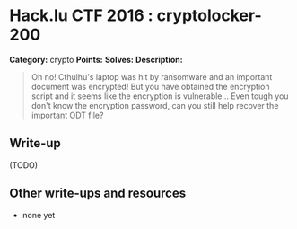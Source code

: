 # Hack.lu CTF 2016 : cryptolocker-200

**Category:** crypto
**Points:**
**Solves:**
**Description:**

> Oh no! Cthulhu's laptop was hit by ransomware and an important document was encrypted! But you have obtained the encryption script and it seems like the encryption is vulnerable... Even tough you don't know the encryption password, can you still help recover the important ODT file?


## Write-up

(TODO)

## Other write-ups and resources

* none yet
